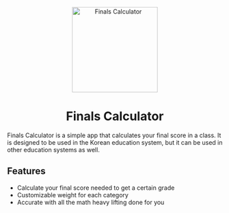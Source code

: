 <div align="center">
<img src="https://finalscalcu.web.app/icon.png" width="200" height="200" alt="Finals Calculator" />
<h1>Finals Calculator</h1>
</div>

Finals Calculator is a simple app that calculates your final score in a class. It is designed to be used in the Korean education system, but it can be used in other education systems as well.

## Features

- Calculate your final score needed to get a certain grade
- Customizable weight for each category
- Accurate with all the math heavy lifting done for you

